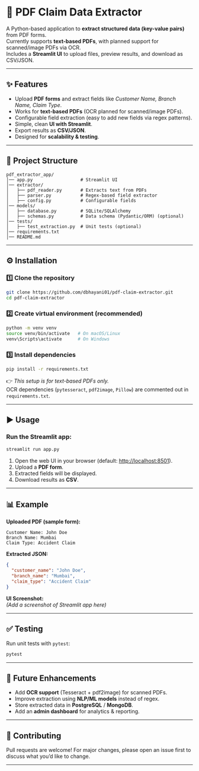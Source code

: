 # 📄 PDF Claim Data Extractor

A Python-based application to **extract structured data (key-value pairs)** from PDF forms.  
Currently supports **text-based PDFs**, with planned support for scanned/image PDFs via OCR.  
Includes a **Streamlit UI** to upload files, preview results, and download as CSV/JSON.  

---

## ✨ Features
- Upload **PDF forms** and extract fields like *Customer Name, Branch Name, Claim Type*.
- Works for **text-based PDFs** (OCR planned for scanned/image PDFs).
- Configurable field extraction (easy to add new fields via regex patterns).
- Simple, clean **UI with Streamlit**.
- Export results as **CSV/JSON**.
- Designed for **scalability & testing**.

---

## 📂 Project Structure
```
pdf_extractor_app/
│── app.py                  # Streamlit UI
│── extractor/
│   ├── pdf_reader.py       # Extracts text from PDFs
│   ├── parser.py           # Regex-based field extractor
│   ├── config.py           # Configurable fields
│── models/
│   ├── database.py         # SQLite/SQLAlchemy 
│   ├── schemas.py          # Data schema (Pydantic/ORM) (optional)
│── tests/
│   ├── test_extraction.py  # Unit tests (optional)
│── requirements.txt
│── README.md
```

---

## ⚙️ Installation

### 1️⃣ Clone the repository
```bash
git clone https://github.com/dbhayani01/pdf-claim-extractor.git
cd pdf-claim-extractor
```

### 2️⃣ Create virtual environment (recommended)
```bash
python -m venv venv
source venv/bin/activate   # On macOS/Linux
venv\Scripts\activate      # On Windows
```

### 3️⃣ Install dependencies
```bash
pip install -r requirements.txt
```

👉 *This setup is for text-based PDFs only.*  
OCR dependencies (`pytesseract`, `pdf2image`, `Pillow`) are commented out in `requirements.txt`.  

---

## ▶️ Usage

### Run the Streamlit app:
```bash
streamlit run app.py
```

1. Open the web UI in your browser (default: [http://localhost:8501](http://localhost:8501)).  
2. Upload a **PDF form**.  
3. Extracted fields will be displayed.  
4. Download results as **CSV**.

---

## 📊 Example

**Uploaded PDF (sample form):**
```
Customer Name: John Doe
Branch Name: Mumbai
Claim Type: Accident Claim
```

**Extracted JSON:**
```json
{
  "customer_name": "John Doe",
  "branch_name": "Mumbai",
  "claim_type": "Accident Claim"
}
```

**UI Screenshot:**  
*(Add a screenshot of Streamlit app here)*  

---

## ✅ Testing

Run unit tests with `pytest`:
```bash
pytest
```

---

## 🚀 Future Enhancements
- Add **OCR support** (Tesseract + pdf2image) for scanned PDFs.
- Improve extraction using **NLP/ML models** instead of regex.
- Store extracted data in **PostgreSQL** / **MongoDB**.
- Add an **admin dashboard** for analytics & reporting.

---

## 🤝 Contributing
Pull requests are welcome! For major changes, please open an issue first to discuss what you’d like to change.  

---
